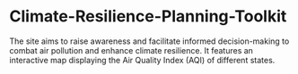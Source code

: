 # Climate-Resilience-Planning-Toolkit
The site aims to raise awareness and facilitate informed decision-making to combat air pollution and enhance climate resilience.  It features an interactive map displaying the Air Quality Index (AQI) of different states.
